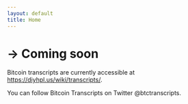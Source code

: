 ```yaml
---
layout: default
title: Home
---
```

# -> Coming soon

Bitcoin transcripts are currently accessible at https://diyhpl.us/wiki/transcripts/.

You can follow Bitcoin Transcripts on Twitter @btctranscripts.
